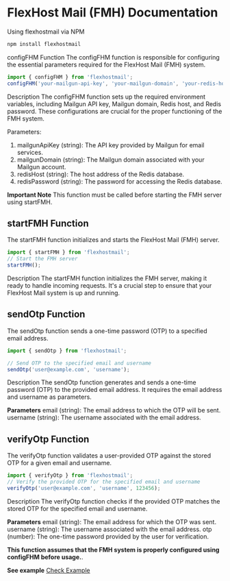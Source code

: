 # FlexHost Mail (FMH) Documentation

Using flexhostmail via NPM

```javascript
npm install flexhostmail
```

 configFHM Function
 The configFHM function is responsible for configuring the essential parameters required for the FlexHost Mail (FMH) system.

```javascript
import { configFHM } from 'flexhostmail';
configFHM('your-mailgun-api-key', 'your-mailgun-domain', 'your-redis-host', 'your-redis-password');
```

Description
The configFHM function sets up the required environment variables, including Mailgun API key, Mailgun domain, Redis host, and Redis password. These configurations are crucial for the proper functioning of the FMH system.

Parameters:

1. mailgunApiKey (string): The API key provided by Mailgun for email services.
2. mailgunDomain (string): The Mailgun domain associated with your Mailgun account.
3. redisHost (string): The host address of the Redis database.
4. redisPassword (string): The password for accessing the Redis database.

 **Important Note**
This function must be called before starting the FMH server using startFMH.

## startFMH Function

The startFMH function initializes and starts the FlexHost Mail (FMH) server.

```javascript
import { startFMH } from 'flexhostmail';
// Start the FMH server
startFMH();
```

Description
The startFMH function initializes the FMH server, making it ready to handle incoming requests. It's a crucial step to ensure that your FlexHost Mail system is up and running.  

## sendOtp Function

The sendOtp function sends a one-time password (OTP) to a specified email address.

```javascript
import { sendOtp } from 'flexhostmail';

// Send OTP to the specified email and username
sendOtp('user@example.com', 'username');
```

Description
The sendOtp function generates and sends a one-time password (OTP) to the provided email address. It requires the email address and username as parameters.

**Parameters**
email (string): The email address to which the OTP will be sent.
username (string): The username associated with the email address.

## verifyOtp Function

The verifyOtp function validates a user-provided OTP against the stored OTP for a given email and username.

```javascript
import { verifyOtp } from 'flexhostmail';
// Verify the provided OTP for the specified email and username
verifyOtp('user@example.com', 'username', 123456);
```

Description
The verifyOtp function checks if the provided OTP matches the stored OTP for the specified email and username.

**Parameters**
email (string): The email address for which the OTP was sent.
username (string): The username associated with the email address.
otp (number): The one-time password provided by the user for verification.

**This function assumes that the FMH system is properly configured using configFHM before usage.**.

**See example**
[Check Example](./example.md)
